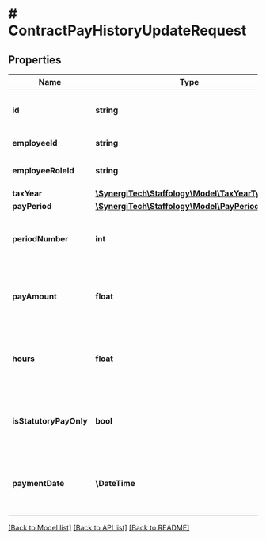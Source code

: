 # # ContractPayHistoryUpdateRequest

## Properties

Name | Type | Description | Notes
------------ | ------------- | ------------- | -------------
**id** | **string** | Average Holiday Pay History identifier | [optional]
**employeeId** | **string** | Employee unique Id | [optional]
**employeeRoleId** | **string** | Employee role unique Id | [optional]
**taxYear** | [**\SynergiTech\Staffology\Model\TaxYearTypes**](TaxYearTypes.md) |  | [optional]
**payPeriod** | [**\SynergiTech\Staffology\Model\PayPeriodTypes**](PayPeriodTypes.md) |  | [optional]
**periodNumber** | **int** | Tax Week or Tax Month number this PayRunEntry relates to | [optional]
**payAmount** | **float** | monetary amount for given period, if not provided then 0 | [optional]
**hours** | **float** | decimal amount of hours worked, if not provided then 0 | [optional]
**isStatutoryPayOnly** | **bool** | optional boolean flag, if the period only had SXP present | [optional]
**paymentDate** | **\DateTime** | The date payment was made for respective period | [optional]

[[Back to Model list]](../../README.md#models) [[Back to API list]](../../README.md#endpoints) [[Back to README]](../../README.md)
